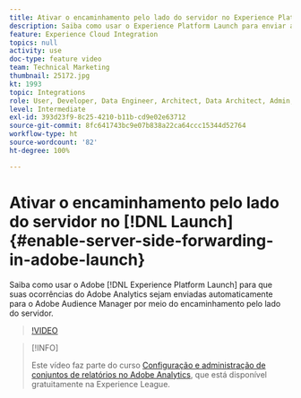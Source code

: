 ```yaml
---
title: Ativar o encaminhamento pelo lado do servidor no Experience Platform Launch
description: Saiba como usar o Experience Platform Launch para enviar as ocorrências do Adobe Analytics automaticamente para o Adobe Audience Manager por meio do encaminhamento pelo lado do servidor.
feature: Experience Cloud Integration
topics: null
activity: use
doc-type: feature video
team: Technical Marketing
thumbnail: 25172.jpg
kt: 1993
topic: Integrations
role: User, Developer, Data Engineer, Architect, Data Architect, Admin, Leader
level: Intermediate
exl-id: 393d23f9-8c25-4210-b11b-cd9e02e63712
source-git-commit: 8fc641743bc9e07b838a22ca64ccc15344d52764
workflow-type: ht
source-wordcount: '82'
ht-degree: 100%

---
```


# Ativar o encaminhamento pelo lado do servidor no [!DNL Launch] {#enable-server-side-forwarding-in-adobe-launch}

Saiba como usar o Adobe [!DNL Experience Platform Launch] para que suas ocorrências do Adobe Analytics sejam enviadas automaticamente para o Adobe Audience Manager por meio do encaminhamento pelo lado do servidor.

>[!VIDEO](https://video.tv.adobe.com/v/25172?quality=12&learn=on)

>[!INFO]
>
> Este vídeo faz parte do curso [Configuração e administração de conjuntos de relatórios no Adobe Analytics](https://experienceleague.adobe.com/?recommended=Analytics-A-1-2021.1.administration&amp;lang=pt-BR), que está disponível gratuitamente na Experience League.
